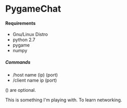 PygameChat
==========

#### Requirements ####
* Gnu/Linux Distro
* python 2.7
* pygame
* numpy

##### Commands #####
* /host name (ip) (port)
* /client name ip (port)

() are optional.

This is something I'm playing with. To learn networking.
